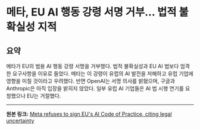 # 메타, EU AI 행동 강령 서명 거부… 법적 불확실성 지적

## 요약
메타가 EU의 범용 AI 행동 강령 서명을 거부했다.  법적 불확실성과 EU AI 법보다 엄격한 요구사항을 이유로 들었다.  메타는 이 강령이 유럽의 AI 발전을 저해하고 유럽 기업에 영향을 미칠 것이라고 우려했다.  반면 OpenAI는 서명 의사를 밝혔으며, 구글과 Anthropic은 아직 입장을 밝히지 않았다.  일부 유럽 AI 기업들은 AI 법 시행 연기를 요청했으나 EU는 거절했다.

---

**원본 링크:** [Meta refuses to sign EU's AI Code of Practice, citing legal uncertainty](https://the-decoder.com/meta-refuses-to-sign-eus-ai-code-of-practice-citing-legal-uncertainty/)
